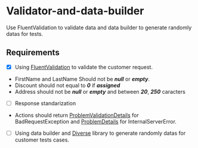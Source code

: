 # Validator-and-data-builder
Use FluentValidation to validate data and data builder to generate randomly datas for tests.

## Requirements
- [X] Using [FluentValidation](https://docs.fluentvalidation.net/en/latest/) to validate the customer request.
* FirstName and LastName Should not be ***null*** or ***empty***.
* Discount should not equal to ***0*** if ***assigned***
* Address should not be ***null*** or ***empty*** and between ***20***, ***250*** caracters
- [ ] Response standarization
* Actions should return [ProblemValidationDetails](https://docs.microsoft.com/en-us/dotnet/api/microsoft.aspnetcore.mvc.validationproblemdetails?view=aspnetcore-6.0) for BadRequestException and [ProblemDetails](https://docs.microsoft.com/en-us/dotnet/api/microsoft.aspnetcore.mvc.problemdetails?view=aspnetcore-6.0) for InternalServerError.
- [ ] Using data builder and [Diverse](https://github.com/tpierrain/Diverse) library to generate randomly datas for customer tests cases.
